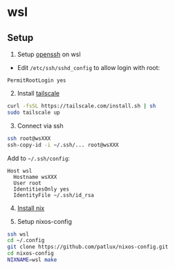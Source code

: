 # wsl

## Setup

1. Setup [openssh](https://medium.com/@wuzhenquan/windows-and-wsl-2-setup-for-ssh-remote-access-013955b2f421) on wsl

- Edit `/etc/ssh/sshd_config` to allow login with root:

```
PermitRootLogin yes
```

2. Install [tailscale](https://tailscale.com/kb/1295/install-windows-wsl2)

```sh
curl -fsSL https://tailscale.com/install.sh | sh
sudo tailscale up
```

3. Connect via ssh

```sh
ssh root@wsXXX
ssh-copy-id -i ~/.ssh/... root@wsXXX
```

Add to `~/.ssh/config`:

```
Host wsl
  Hostname wsXXX
  User root
  IdentitiesOnly yes
  IdentityFile ~/.ssh/id_rsa
```

4. [Install nix](https://github.com/DeterminateSystems/nix-installer?tab=readme-ov-file#determinate-nix-installer)

5. Setup nixos-config

```sh
ssh wsl
cd ~/.config
git clone https://github.com/patlux/nixos-config.git
cd nixos-config
NIXNAME=wsl make
```
